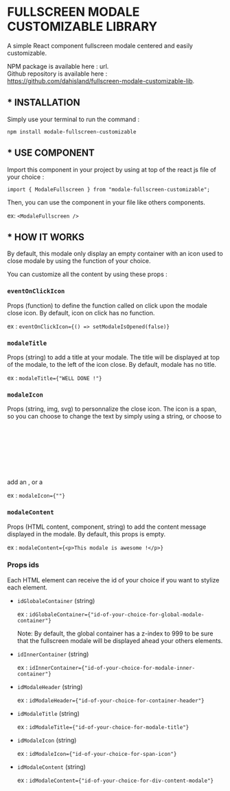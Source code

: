 # FULLSCREEN MODALE CUSTOMIZABLE LIBRARY

A simple React component fullscreen modale centered and easily customizable.

NPM package is available here : url.<br/>
Github repository is available here : https://github.com/dahisland/fullscreen-modale-customizable-lib.

## \* INSTALLATION

Simply use your terminal to run the command :

`npm install modale-fullscreen-customizable`

## \* USE COMPONENT

Import this component in your project by using at top of the react js file of your choice :

`import { ModaleFullscreen } from "modale-fullscreen-customizable";`

Then, you can use the component in your file like others components.

ex: `<ModaleFullscreen />`

## \* HOW IT WORKS

By default, this modale only display an empty container with an icon used to close modale by using the function of your choice.

You can customize all the content by using these props :

### `eventOnClickIcon`

Props (function) to define the function called on click upon the modale close icon.
By default, icon on click has no function.

ex : `eventOnClickIcon={() => setModaleIsOpened(false)}`

### `modaleTitle`

Props (string) to add a title at your modale. The title will be displayed at top of the modale, to the left of the icon close.
By default, modale has no title.

ex : `modaleTitle={"WELL DONE !"}`

### `modaleIcon`

Props (string, img, svg) to personnalize the close icon. The icon is a span, so you can choose to change the text by simply using a string, or choose to add an <img>, or a <svg> element.
By default, this props has a string "X". If you don't want to display any text, you have to use this props with an empty string.

ex : `modaleIcon={""}`

### `modaleContent`

Props (HTML content, component, string) to add the content message displayed in the modale.
By default, this props is empty.

ex : `modaleContent={<p>This modale is awesome !</p>}`

### Props ids

Each HTML element can receive the id of your choice if you want to stylize each element.

- `idGlobaleContainer` (string)

  ex : `idGlobaleContainer={"id-of-your-choice-for-global-modale-container"}`

  Note: By default, the global container has a z-index to 999 to be sure that the fullscreen modale will be displayed ahead your others elements.

- `idInnerContainer` (string)

  ex : `idInnerContainer={"id-of-your-choice-for-modale-inner-container"}`

- `idModaleHeader` (string)

  ex : `idModaleHeader={"id-of-your-choice-for-container-header"}`

- `idModaleTitle` (string)

  ex : `idModaleTitle={"id-of-your-choice-for-modale-title"}`

- `idModaleIcon` (string)

  ex : `idModaleIcon={"id-of-your-choice-for-span-icon"}`

- `idModaleContent` (string)

  ex : `idModaleContent={"id-of-your-choice-for-div-content-modale"}`

